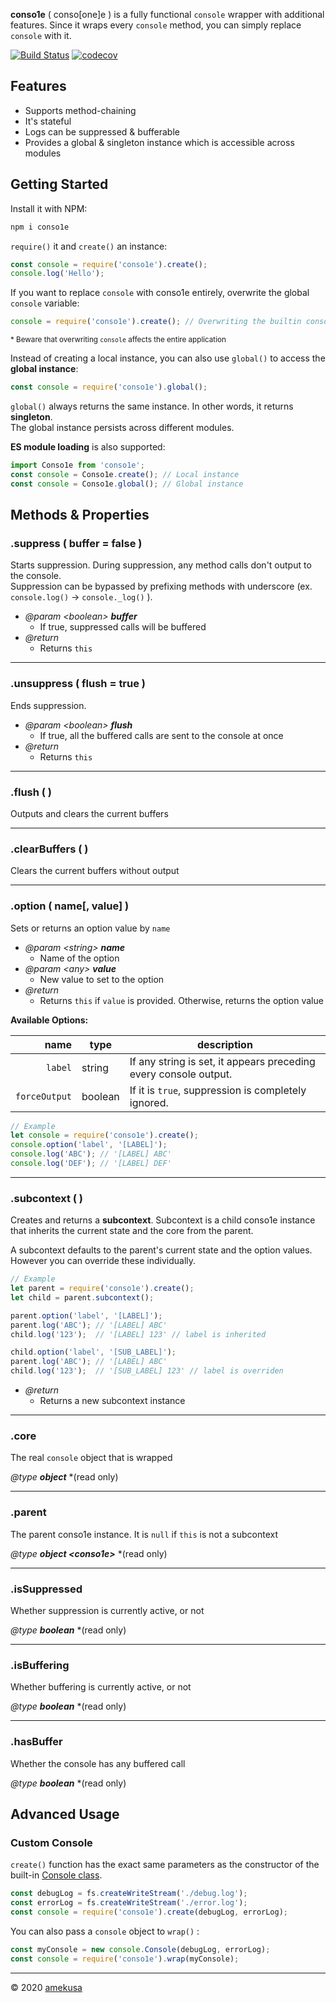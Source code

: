 **conso1e** ( conso[one]e ) is a fully functional `console` wrapper with additional features. Since it wraps every `console` method, you can simply replace `console` with it.

[![Build Status](https://travis-ci.org/amekusa/conso1e.svg?branch=master)](https://travis-ci.org/amekusa/conso1e) [![codecov](https://codecov.io/gh/amekusa/conso1e/branch/master/graph/badge.svg)](https://codecov.io/gh/amekusa/conso1e)

## Features

- Supports method-chaining
- It's stateful
- Logs can be suppressed & bufferable
- Provides a global & singleton instance which is accessible across modules

## Getting Started

Install it with NPM:

```sh
npm i conso1e
```

`require()` it and `create()` an instance:

```js
const console = require('conso1e').create();
console.log('Hello');
```

If you want to replace `console` with conso1e entirely, overwrite the global `console` variable:

```js
console = require('conso1e').create(); // Overwriting the builtin console object
```

<small>* Beware that overwriting `console` affects the entire application</small>

Instead of creating a local instance, you can also use `global()` to access the **global instance**:

```js
const console = require('conso1e').global();
```

`global()` always returns the same instance. In other words, it returns **singleton**.  
The global instance persists across different modules.

**ES module loading** is also supported:

```js
import Conso1e from 'conso1e';
const console = Conso1e.create(); // Local instance
const console = Conso1e.global(); // Global instance
```

## Methods & Properties

### .suppress ( buffer = false )

Starts suppression. During suppression, any method calls don't output to the console.  
Suppression can be bypassed by prefixing methods with underscore (ex. `console.log()` → `console._log()` ).

- *@param \<boolean>* ***buffer***
	- If true, suppressed calls will be buffered
- *@return*
	- Returns `this`

---

### .unsuppress ( flush = true )

Ends suppression.

- *@param \<boolean>* ***flush***
	- If true, all the buffered calls are sent to the console at once
- *@return*
	- Returns `this`

---

### .flush ( )

Outputs and clears the current buffers

---

### .clearBuffers ( )

Clears the current buffers without output

---

### .option ( name[, value] )

Sets or returns an option value by `name`

- *@param \<string>* ***name***
	- Name of the option  
- *@param \<any>* ***value***
	- New value to set to the option
- *@return*
	- Returns `this` if `value` is provided. Otherwise, returns the option value

**Available Options:**

|          name | type    | description                                                  |
| ------------: | ------- | ------------------------------------------------------------ |
|       `label` | string  | If any string is set, it appears preceding every console output. |
| `forceOutput` | boolean | If it is `true`, suppression is completely ignored.          |

```js
// Example
let console = require('conso1e').create();
console.option('label', '[LABEL]');
console.log('ABC'); // '[LABEL] ABC'
console.log('DEF'); // '[LABEL] DEF'
```


---

### .subcontext ( )

Creates and returns a **subcontext**. Subcontext is a child conso1e instance that inherits the current state and the core from the parent.

A subcontext defaults to the parent's current state and the option values. However you can override these individually.

```js
// Example
let parent = require('conso1e').create();
let child = parent.subcontext();

parent.option('label', '[LABEL]');
parent.log('ABC'); // '[LABEL] ABC'
child.log('123');  // '[LABEL] 123' // label is inherited

child.option('label', '[SUB_LABEL]');
parent.log('ABC'); // '[LABEL] ABC'
child.log('123');  // '[SUB_LABEL] 123' // label is overriden
```

- *@return*
	- Returns a new subcontext instance

---

### .core

The real `console` object that is wrapped

*@type* ***object*** *(read only)

---

### .parent

The parent conso1e instance. It is `null` if `this` is not a subcontext

*@type* ***object \<conso1e>*** *(read only)

---

### .isSuppressed

Whether suppression is currently active, or not

*@type* ***boolean*** *(read only)

---

### .isBuffering

Whether buffering is currently active, or not

*@type* ***boolean*** *(read only)

---

### .hasBuffer

Whether the console has any buffered call

*@type* ***boolean*** *(read only)

## Advanced Usage

### Custom Console

`create()` function has the exact same parameters as the constructor of the built-in [Console class](https://nodejs.org/api/console.html#console_class_console).

```js
const debugLog = fs.createWriteStream('./debug.log');
const errorLog = fs.createWriteStream('./error.log');
const console = require('conso1e').create(debugLog, errorLog);
```

You can also pass a `console` object to `wrap()` :

```js
const myConsole = new console.Console(debugLog, errorLog);
const console = require('conso1e').wrap(myConsole);
```

---

&copy; 2020 [amekusa](https://amekusa.com)
